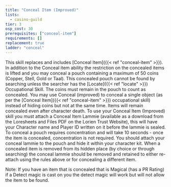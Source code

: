 ```yaml
---
title: "Conceal Item (Improved)"
lists:
  - casino-guild
tier: 3
osp_cost: 30
prerequisites: ["conceal-item"]
requirements: []
replacement: true
ladder: "conceal"
---
```


This skill replaces and includes [Conceal Item]({{< ref "conceal-item" >}}). In addition to the Conceal item ability the restriction on the concealed items is lifted and you may conceal a pouch containing a maximum of 50 coins (Copper, Stell, Gold or Taal). This concealed pouch cannot be found by searching unless the searcher has the [Locate]({{< ref "locate" >}}) Occupational Skill. The coins must remain in the pouch to count as concealed. You may use Conceal (improved) to conceal a single object (as per the [Conceal Item]({{< ref "conceal-item" >}}) occupational skill) instead of hiding coins but not at the same time. Items will remain concealed even after character death. To use your Conceal Item (Improved) skill you must attach a Conceal Item Lammie (available as a download from the Loresheets and Files PDF on the Lorien Trust Website), this will have your Character name and Player ID written on it before the lammie is sealed. To conceal a pouch requires concentration and will take 10 seconds - once the item is concealed, concentration is not required. You should attach your conceal lammie to the pouch and hide it within your character kit. When a concealed item is removed from its hidden place (by choice or through searching) the conceal lammie should be removed and retained to either re-attach using the rules above or for concealing a different item.

Note: If you have an item that is concealed that is Magical (has a PR Rating) if a Detect magic is cast on you the detect magic will work but will not allow the item to be found.
